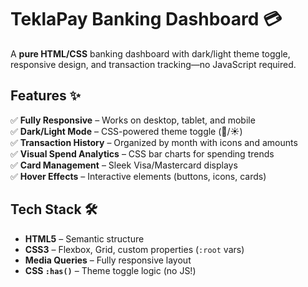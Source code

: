 # TeklaPay Banking Dashboard 💳

A **pure HTML/CSS** banking dashboard with dark/light theme toggle, responsive design, and transaction tracking—no JavaScript required.  

## Features ✨  
✅ **Fully Responsive** – Works on desktop, tablet, and mobile  
✅ **Dark/Light Mode** – CSS-powered theme toggle (🌙/☀️)  
✅ **Transaction History** – Organized by month with icons and amounts  
✅ **Visual Spend Analytics** – CSS bar charts for spending trends  
✅ **Card Management** – Sleek Visa/Mastercard displays  
✅ **Hover Effects** – Interactive elements (buttons, icons, cards)  

## Tech Stack 🛠️  
- **HTML5** – Semantic structure  
- **CSS3** – Flexbox, Grid, custom properties (`:root` vars)  
- **Media Queries** – Fully responsive layout  
- **CSS `:has()`** – Theme toggle logic (no JS!)  
